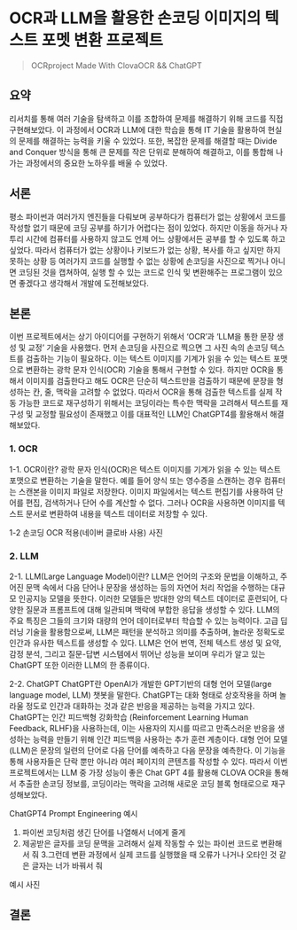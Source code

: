 # OCR과 LLM을 활용한 손코딩 이미지의 텍스트 포멧 변환 프로젝트

>OCRproject Made With ClovaOCR && ChatGPT

## 요약
 리서치를 통해 여러 기술을 탐색하고 이를 조합하여 문제를 해결하기 위해 코드를 직접 구현해보았다. 이 과정에서 OCR과 LLM에 대한 학습을 통해 IT 기술을 활용하여 현실의 문제를 해결하는 능력을 키울 수 있었다. 또한, 복잡한 문제를 해결할 때는 Divide and Conquer 방식을 통해 큰 문제를 작은 단위로 분해하여 해결하고, 이를 통합해 나가는 과정에서의 중요한 노하우를 배울 수 있었다.


## 서론
 평소 파이썬과 여러가지 엔진들을 다뤄보며 공부하다가 컴퓨터가 없는 상황에서 코드를 작성할 없기 때문에 코딩 공부를 하기가 어렵다는 점이 있었다. 하지만 이동을 하거나 자투리 시간에 컴퓨터를 사용하지 않고도 언제 어느 상황에서든 공부를 할 수 있도록 하고 싶었다. 따라서 컴퓨터가 없는 상황이나 키보드가 없는 상황, 복사를 하고 싶지만 하지 못하는 상황 등 여러가지 코드를 실행할 수 없는 상황에 손코딩을 사진으로 찍거나 아니면 코딩된 것을 캡쳐하여, 실행 할 수 있는 코드로 인식 및 변환해주는 프로그램이 있으면 좋겠다고 생각해서 개발에 도전해보았다.

## 본론
 이번 프로젝트에서는 상기 아이디어를 구현하기 위해서 ‘OCR’과 ‘LLM을 통한 문장 생성 및 교정’ 기술을 사용했다. 먼저 손코딩을 사진으로 찍으면 그 사진 속의 손코딩 텍스트를 검출하는 기능이 필요하다. 이는 텍스트 이미지를 기계가 읽을 수 있는 텍스트 포맷으로 변환하는 광학 문자 인식(OCR) 기술을 통해서 구현할 수 있다. 하지만 OCR을 통해서 이미지를 검출한다고 해도 OCR은 단순히 텍스트만을 검출하기 때문에 문장을 형성하는 칸, 줄, 맥락을 고려할 수 없었다. 따라서 OCR을 통해 검출한 텍스트를 실제 작동 가능한 코드로 재구성하기 위해서는 코딩이라는 특수한 맥락을 고려해서 텍스트를 재구성 및 교정할 필요성이 존재했고 이를 대표적인 LLM인 ChatGPT4를 활용해서 해결해보았다.

### 1. OCR

1-1. OCR이란?
 광학 문자 인식(OCR)은 텍스트 이미지를 기계가 읽을 수 있는 텍스트 포맷으로 변환하는 기술을 말한다. 예를 들어 양식 또는 영수증을 스캔하는 경우 컴퓨터는 스캔본을 이미지 파일로 저장한다. 이미지 파일에서는 텍스트 편집기를 사용하여 단어를 편집, 검색하거나 단어 수를 계산할 수 없다. 그러나 OCR을 사용하면 이미지를 텍스트 문서로 변환하여 내용을 텍스트 데이터로 저장할 수 있다.

1-2 손코딩 OCR 적용(네이버 클로바 사용)
사진
### 2. LLM
2-1. LLM(Large Language Model)이란?
 LLM은 언어의 구조와 문법을 이해하고, 주어진 문맥 속에서 다음 단어나 문장을 생성하는 등의 자연어 처리 작업을 수행하는 대규모 인공지능 모델을 뜻한다. 이러한 모델들은 방대한 양의 텍스트 데이터로 훈련되어, 다양한 질문과 프롬프트에 대해 일관되며 맥락에 부합한 응답을 생성할 수 있다. LLM의 주요 특징은 그들의 크기와 대량의 언어 데이터로부터 학습할 수 있는 능력이다. 고급 딥러닝 기술을 활용함으로써, LLM은 패턴을 분석하고 의미를 추출하며, 놀라운 정확도로 인간과 유사한 텍스트를 생성할 수 있다. LLM은 언어 번역, 전체 텍스트 생성 및 요약, 감정 분석, 그리고 질문-답변 시스템에서 뛰어난 성능을 보이며 우리가 알고 있는 ChatGPT 또한 이러한 LLM의 한 종류이다.


2-2. ChatGPT
 ChatGPT란 OpenAI가 개발한 GPT기반의  대형 언어 모델(large language model, LLM) 챗봇을 말한다. ChatGPT는 대화 형태로 상호작용을 하며 놀라울 정도로 인간과 대화하는 것과 같은 반응을 제공하는 능력을 가지고 있다. ChatGPT는 인간 피드백형 강화학습 (Reinforcement Learning Human Feedback, RLHF)을 사용하는데, 이는 사용자의 지시를 따르고 만족스러운 반응을 생성하는 능력을 만들기 위해 인간 피드백을 사용하는 추가 훈련 계층이다. 대형 언어 모델(LLM)은 문장의 일련의 단어로 다음 단어를 예측하고 다음 문장을 예측한다. 이 기능을 통해 사용자들은 단락 뿐만 아니라 여러 페이지의 콘텐츠를 작성할 수 있다. 따라서 이번 프로젝트에서는 LLM 중 가장 성능이 좋은 Chat GPT 4를 활용해 CLOVA OCR을 통해서 추출한 손코딩 정보를, 코딩이라는 맥락을 고려해 새로운 코딩 블록 형태로으로  재구성해보았다.

ChatGPT4 Prompt Engineering 예시

1. 파이썬 코딩처럼 생긴 단어를 나열해서 너에게 줄게
2. 제공받은 글자를 코딩 문맥을 고려해서 실제 작동할 수 있는 파이썬 코드로 변환해서 줘
3.그런데 변환 과정에서 실제 코드를 실행했을 때 오류가 나거나 오타인 것 같은 글자는 너가 바꿔서 줘



예시 사진


## 결론 
 
